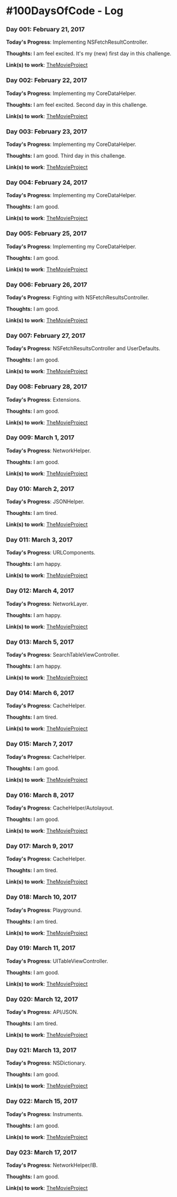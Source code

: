 # #100DaysOfCode - Log

### Day 001: February 21, 2017

**Today's Progress**: Implementing NSFetchResultController.

**Thoughts:** I am feel excited. It's my (new) first day in this challenge.

**Link(s) to work**: [TheMovieProject](https://github.com/richardfrk/TheMovieProject)

### Day 002: February 22, 2017

**Today's Progress**: Implementing my CoreDataHelper.

**Thoughts:** I am feel excited. Second day in this challenge.

**Link(s) to work**: [TheMovieProject](https://github.com/richardfrk/TheMovieProject)

### Day 003: February 23, 2017

**Today's Progress**: Implementing my CoreDataHelper.

**Thoughts:** I am good. Third day in this challenge.

**Link(s) to work**: [TheMovieProject](https://github.com/richardfrk/TheMovieProject)

### Day 004: February 24, 2017

**Today's Progress**: Implementing my CoreDataHelper.

**Thoughts:** I am good.

**Link(s) to work**: [TheMovieProject](https://github.com/richardfrk/TheMovieProject)

### Day 005: February 25, 2017

**Today's Progress**: Implementing my CoreDataHelper.

**Thoughts:** I am good.

**Link(s) to work**: [TheMovieProject](https://github.com/richardfrk/TheMovieProject)

### Day 006: February 26, 2017

**Today's Progress**: Fighting with NSFetchResultsController.

**Thoughts:** I am good.

**Link(s) to work**: [TheMovieProject](https://github.com/richardfrk/TheMovieProject)

### Day 007: February 27, 2017

**Today's Progress**: NSFetchResultsController and UserDefaults.

**Thoughts:** I am good.

**Link(s) to work**: [TheMovieProject](https://github.com/richardfrk/TheMovieProject)

### Day 008: February 28, 2017

**Today's Progress**: Extensions.

**Thoughts:** I am good.

**Link(s) to work**: [TheMovieProject](https://github.com/richardfrk/TheMovieProject)

### Day 009: March 1, 2017

**Today's Progress**: NetworkHelper.

**Thoughts:** I am good.

**Link(s) to work**: [TheMovieProject](https://github.com/richardfrk/TheMovieProject)

### Day 010: March 2, 2017

**Today's Progress**: JSONHelper.

**Thoughts:** I am tired.

**Link(s) to work**: [TheMovieProject](https://github.com/richardfrk/TheMovieProject)

### Day 011: March 3, 2017

**Today's Progress**: URLComponents.

**Thoughts:** I am happy.

**Link(s) to work**: [TheMovieProject](https://github.com/richardfrk/TheMovieProject)

### Day 012: March 4, 2017

**Today's Progress**: NetworkLayer.

**Thoughts:** I am happy.

**Link(s) to work**: [TheMovieProject](https://github.com/richardfrk/TheMovieProject)

### Day 013: March 5, 2017

**Today's Progress**: SearchTableViewController.

**Thoughts:** I am happy.

**Link(s) to work**: [TheMovieProject](https://github.com/richardfrk/TheMovieProject)

### Day 014: March 6, 2017

**Today's Progress**: CacheHelper.

**Thoughts:** I am tired.

**Link(s) to work**: [TheMovieProject](https://github.com/richardfrk/TheMovieProject)

### Day 015: March 7, 2017

**Today's Progress**: CacheHelper.

**Thoughts:** I am good.

**Link(s) to work**: [TheMovieProject](https://github.com/richardfrk/TheMovieProject)

### Day 016: March 8, 2017

**Today's Progress**: CacheHelper/Autolayout.

**Thoughts:** I am good.

**Link(s) to work**: [TheMovieProject](https://github.com/richardfrk/TheMovieProject)

### Day 017: March 9, 2017

**Today's Progress**: CacheHelper.

**Thoughts:** I am tired.

**Link(s) to work**: [TheMovieProject](https://github.com/richardfrk/TheMovieProject)

### Day 018: March 10, 2017

**Today's Progress**: Playground.

**Thoughts:** I am tired.

**Link(s) to work**: [TheMovieProject](https://github.com/richardfrk/TheMovieProject)

### Day 019: March 11, 2017

**Today's Progress**: UITableViewController.

**Thoughts:** I am good.

**Link(s) to work**: [TheMovieProject](https://github.com/richardfrk/TheMovieProject)

### Day 020: March 12, 2017

**Today's Progress**: API/JSON.

**Thoughts:** I am tired.

**Link(s) to work**: [TheMovieProject](https://github.com/richardfrk/TheMovieProject)

### Day 021: March 13, 2017

**Today's Progress**: NSDictionary.

**Thoughts:** I am good.

**Link(s) to work**: [TheMovieProject](https://github.com/richardfrk/TheMovieProject)

### Day 022: March 15, 2017

**Today's Progress**: Instruments.

**Thoughts:** I am good.

**Link(s) to work**: [TheMovieProject](https://github.com/richardfrk/TheMovieProject)

### Day 023: March 17, 2017

**Today's Progress**: NetworkHelper/IB.

**Thoughts:** I am good.

**Link(s) to work**: [TheMovieProject](https://github.com/richardfrk/TheMovieProject)
